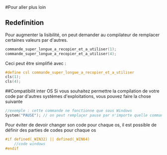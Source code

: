 #Pour aller plus loin
## Redefinition
Pour augmenter la lisibilité, on peut demander au compilateur de remplacer certaines valeurs par d'autres.   
```c
commande_super_longue_a_recopier_et_a_utiliser(1);
commande_super_longue_a_recopier_et_a_utiliser(4);
```
Ceci peut être simplifié avec : 
```c
#define csl commande_super_longue_a_recopier_et_a_utiliser
cls(1);
cls(4);
```

##Compatibilit inter OS
Si vous souhaitez permettre la compilation de votre code par d'autres systèmes d'exploitations, vous pouvez faire la chose suivante 
```c
//exemple : cette commande ne fonctionne que sous Windows
System("PAUSE"); // on peut remplaçer pause par n'importe quelle commande système  
```
Pour éviter de devoir changer son code pour chaque os, il est possible de définir des parties de codes pour chaque os
```c
#if defined(_WIN32) || defined(_WIN64) 
	//code windows
#endif
``` 


